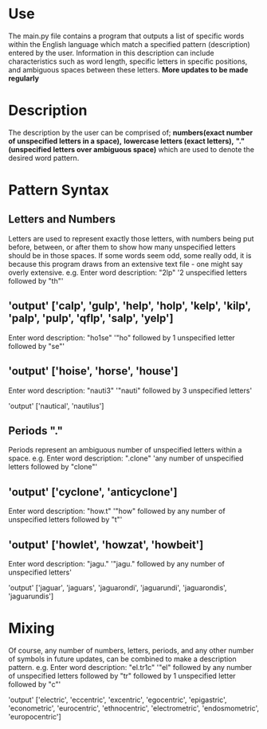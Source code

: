 # Use
The main.py file contains a program that outputs a list of specific words within the English language which match a specified pattern (description) entered by the user.
Information in this description can include characteristics such as word length, specific letters in specific positions, and ambiguous spaces between these letters.
**More updates to be made regularly**
# Description
The description by the user can be comprised of;
**numbers(exact number of unspecified letters in a space),**
**lowercase letters (exact letters),**
**"." (unspecified letters over ambiguous space)**
which are used to denote the desired word pattern.
# Pattern Syntax
## Letters and Numbers
Letters are used to represent exactly those letters, with numbers being put before, between, or after them to show how many unspecified letters should be in those spaces.
If some words seem odd, some really odd, it is because this program draws from an extensive text file - one might say overly extensive.
e.g.
Enter word description: "2lp" 
'2 unspecified letters followed by "th"'

'output'
['calp', 'gulp', 'help', 'holp', 'kelp', 'kilp', 'palp', 'pulp', 'qflp', 'salp', 'yelp']
---------------------------------------
Enter word description: "ho1se"
'"ho" followed by 1 unspecified letter followed by "se"'

'output'
['hoise', 'horse', 'house']
---------------------------------------
Enter word description: "nauti3" 
'"nauti" followed by 3 unspecified letters'

'output'
['nautical', 'nautilus']
## Periods "."
Periods represent an ambiguous number of unspecified letters within a space.
e.g.
Enter word description: ".clone" 
'any number of unspecified letters followed by "clone"'

'output'
['cyclone', 'anticyclone']
---------------------------------------
Enter word description: "how.t"
'"how" followed by any number of unspecified letters followed by "t"'

'output'
['howlet', 'howzat', 'howbeit']
---------------------------------------
Enter word description: "jagu." 
'"jagu." followed by any number of unspecified letters'

'output'
['jaguar', 'jaguars', 'jaguarondi', 'jaguarundi', 'jaguarondis', 'jaguarundis']

# Mixing
Of course, any number of numbers, letters, periods, and any other number of symbols in future updates, can be combined to make a description pattern.
e.g.
Enter word description: "el.tr1c" 
'"el" followed by any number of unspecified letters followed by "tr" followed by 1 unspecified letter followed by "c"'

'output'
['electric', 'eccentric', 'excentric', 'egocentric', 'epigastric', 'econometric', 'eurocentric', 'ethnocentric', 'electrometric', 'endosmometric', 'europocentric']


